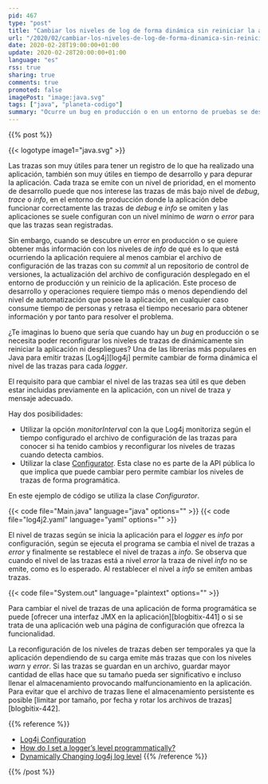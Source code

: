 ```yaml
---
pid: 467
type: "post"
title: "Cambiar los niveles de log de forma dinámica sin reiniciar la aplicación con Log4j"
url: "/2020/02/cambiar-los-niveles-de-log-de-forma-dinamica-sin-reiniciar-la-aplicacion-con-log4j/"
date: 2020-02-28T19:00:00+01:00
update: 2020-02-28T20:00:00+01:00
language: "es"
rss: true
sharing: true
comments: true
promoted: false
imagePost: "image:java.svg"
tags: ["java", "planeta-codigo"]
summary: "Ocurre un bug en producción o en un entorno de pruebas se desea obtener más información. Actualizar el archivo de trazas para obtener más información requiere modificar el archivo de configuración, desplegarlo en el entorno y reiniciar la aplicación, este proceso consume tiempo dependiendo del nivel de automatización de la organización. Para reducir el tiempo necesario para obtener la información con Log4j hay dos posibilidades para cambiar dinámicamente los niveles de trazas de la aplicación sin necesidad de reiniciarla."
---
```


{{% post %}}

{{< logotype image1="java.svg" >}}


Las trazas son muy útiles para tener un registro de lo que ha realizado una aplicación, también son muy útiles en tiempo de desarrollo y para depurar la aplicación. Cada traza se emite con un nivel de prioridad, en el momento de desarrollo puede que nos interese las trazas de más bajo nivel de _debug_, _trace_ o _info_, en el entorno de producción donde la aplicación debe funcionar correctamente las trazas de _debug_ e _info_ se omiten y las aplicaciones se suele configuran con un nivel mínimo de _warn_ o _error_ para que las trazas sean registradas.

Sin embargo, cuando se descubre un error en producción o se quiere obtener más información con los niveles de _info_ de qué es lo que está ocurriendo la aplicación requiere al menos cambiar el archivo de configuración de las trazas con su _commit_ al un repositorio de control de versiones, la actualización del archivo de configuración desplegado en el entorno de producción y un reinicio de la aplicación. Este proceso de desarrollo y operaciones requiere tiempo más o menos dependiendo del nivel de automatización que posee la aplicación, en cualquier caso consume tiempo de personas y retrasa el tiempo necesario para obtener información y por tanto para resolver el problema.

¿Te imaginas lo bueno que sería que cuando hay un _bug_ en producción o se necesita poder reconfigurar los niveles de trazas de dinámicamente sin reiniciar la aplicación ni despliegues? Una de las librerías más populares en Java para emitir trazas [Log4j][log4j] permite cambiar de forma dinámica el nivel de las trazas para cada _logger_.

El requisito para que cambiar el nivel de las trazas sea útil es que deben estar incluidas previamente en la aplicación, con un nivel de traza y mensaje adecuado.

Hay dos posibilidades:

* Utilizar la opción _monitorInterval_ con la que Log4j monitoriza según el tiempo configurado el archivo de configuración de las trazas para conocer si ha tenido cambios y reconfigurar los niveles de trazas cuando detecta cambios.
* Utilizar la clase [Configurator](https://logging.apache.org/log4j/2.x/log4j-core/apidocs/org/apache/logging/log4j/core/config/Configurator.html). Esta clase no es parte de la API pública lo que implica que puede cambiar pero permite cambiar los niveles de trazas de forma programática.

En este ejemplo de código se utiliza la clase _Configurator_.

{{< code file="Main.java" language="java" options="" >}}
{{< code file="log4j2.yaml" language="yaml" options="" >}}

El nivel de trazas según se inicia la aplicación para el _logger_ es _info_ por configuración, según se ejecuta el programa se cambia el nivel de trazas a _error_ y finalmente se restablece el nivel de trazas a _info_. Se observa que cuando el nivel de las trazas está a nivel _error_ la traza de nivel _info_ no se emite, como es lo esperado. Al restablecer el nivel a _info_ se emiten ambas trazas.

{{< code file="System.out" language="plaintext" options="" >}}

Para cambiar el nivel de trazas de una aplicación de forma programática se puede [ofrecer una interfaz JMX en la aplicación][blogbitix-441] o si se trata de una aplicación web una página de configuración que ofrezca la funcionalidad.

La reconfiguración de los niveles de trazas deben ser temporales ya que la aplicación dependiendo de su carga emite más trazas que con los niveles _warn_ y _error_. Si las trazas se guardan en un archivo, guardar mayor cantidad de ellas hace que su tamaño pueda ser significativo e incluso llenar el almacenamiento provocando malfuncionamiento en la aplicación. Para evitar que el archivo de trazas llene el almacenamiento persistente es posible [limitar por tamaño, por fecha y rotar los archivos de trazas][blogbitix-442].

{{% reference %}}
* [Log4j Configuration](https://logging.apache.org/log4j/2.x/manual/configuration.html)
* [How do I set a logger’s level programmatically?](https://logging.apache.org/log4j/2.x/faq.html#reconfig_level_from_code)
* [Dynamically Changing log4j log level](https://stackoverflow.com/questions/4598702/dynamically-changing-log4j-log-level)
{{% /reference %}}

{{% /post %}}
